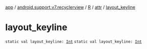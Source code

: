 [app](../../../index.md) / [android.support.v7.recyclerview](../../index.md) / [R](../index.md) / [attr](index.md) / [layout_keyline](./layout_keyline.md)

# layout_keyline

`static val layout_keyline: `[`Int`](https://kotlinlang.org/api/latest/jvm/stdlib/kotlin/-int/index.html)
`static val layout_keyline: `[`Int`](https://kotlinlang.org/api/latest/jvm/stdlib/kotlin/-int/index.html)